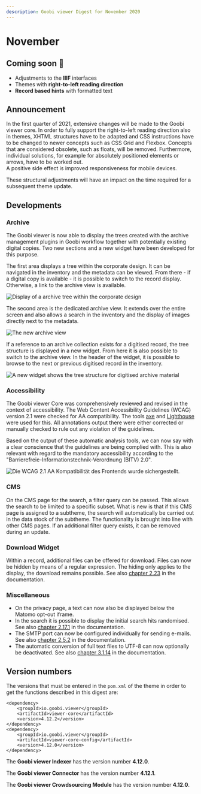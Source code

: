 ```yaml
---
description: Goobi viewer Digest for November 2020
---
```


# November

## Coming soon :rocket:&#x20;

* Adjustments to the **IIIF** interfaces
* Themes with **right-to-left reading direction**&#x20;
* **Record based hints** with formatted text

## Announcement

In the first quarter of 2021, extensive changes will be made to the Goobi viewer core. In order to fully support the right-to-left reading direction also in themes, XHTML structures have to be adapted and CSS instructions have to be changed to newer concepts such as CSS Grid and Flexbox. Concepts that are considered obsolete, such as floats, will be removed. Furthermore, individual solutions, for example for absolutely positioned elements or arrows, have to be worked out. \
A positive side effect is improved responsiveness for mobile devices.

These structural adjustments will have an impact on the time required for a subsequent theme update.

## Developments

### Archive

The Goobi viewer is now able to display the trees created with the archive management plugins in Goobi workflow together with potentially existing digital copies. Two new sections and a new widget have been developed for this purpose.&#x20;

The first area displays a tree within the corporate design. It can be navigated in the inventory and the metadata can be viewed. From there - if a digital copy is available - it is possible to switch to the record display. Otherwise, a link to the archive view is available.

![Display of a archive tree within the corporate design](../.gitbook/assets/2020-11\_archives\_in\_ci.png)

The second area is the dedicated archive view. It extends over the entire screen and also allows a search in the inventory and the display of images directly next to the metadata.

![The new archive view](../.gitbook/assets/2020-11\_archive\_view.png)

If a reference to an archive collection exists for a digitised record, the tree structure is displayed in a new widget. From here it is also possible to switch to the archive view. In the header of the widget, it is possible to browse to the next or previous digitised record in the inventory.

![A new widget shows the tree structure for digitised archive material](../.gitbook/assets/2020-11\_archives\_widget.png)

### Accessibility&#x20;

The Goobi viewer Core was comprehensively reviewed and revised in the context of accessibility. The Web Content Accessibility Guidelines (WCAG) version 2.1 were checked for AA compatibility. The tools [axe](https://www.deque.com/axe/) and [Lighthouse](https://developers.google.com/web/tools/lighthouse/) were used for this. All annotations output there were either corrected or manually checked to rule out any violation of the guidelines.&#x20;

Based on the output of these automatic analysis tools, we can now say with a clear conscience that the guidelines are being complied with. This is also relevant with regard to the mandatory accessibility according to the "Barrierefreie-Informationstechnik-Verordnung (BITV) 2.0".

![Die WCAG 2.1 AA Kompatibilität des Frontends wurde sichergestellt.](../.gitbook/assets/2020-11\_wcag.png)

### CMS&#x20;

On the CMS page for the search, a filter query can be passed. This allows the search to be limited to a specific subset. What is new is that if this CMS page is assigned to a subtheme, the search will automatically be carried out in the data stock of the subtheme. The functionality is brought into line with other CMS pages. If an additional filter query exists, it can be removed during an update.&#x20;

### Download Widget

Within a record, additional files can be offered for download. Files can now be hidden by means of a regular expression. The hiding only applies to the display, the download remains possible. See also [chapter 2.23](https://docs.goobi.io/goobi-viewer-en/2/2.23) in the documentation.

### Miscellaneous

* On the privacy page, a text can now also be displayed below the Matomo opt-out iframe.&#x20;
* In the search it is possible to display the initial search hits randomised. See also [chapter 2.17.1](https://docs.goobi.io/goobi-viewer-en/2/2.17/2.17.1) in the documentation.&#x20;
* The SMTP port can now be configured individually for sending e-mails. See also [chapter 2.5.2](https://docs.goobi.io/goobi-viewer-en/2/2.5/2.5.2) in the documentation.&#x20;
* The automatic conversion of full text files to UTF-8 can now optionally be deactivated. See also [chapter 3.1.14](https://docs.goobi.io/goobi-viewer-en/3/3.1#3-1-14-parameter-fulltextforceutf8) in the documentation.

## Version numbers&#x20;

The versions that must be entered in the `pom.xml` of the theme in order to get the functions described in this digest are:

```markup
<dependency>
    <groupId>io.goobi.viewer</groupId>
    <artifactId>viewer-core</artifactId>
    <version>4.12.2</version>
</dependency>
<dependency>
    <groupId>io.goobi.viewer</groupId>
    <artifactId>viewer-core-config</artifactId>
    <version>4.12.0</version>
</dependency>
```

The **Goobi viewer Indexer** has the version number **4.12.0**.

The **Goobi viewer Connector** has the version number **4.12.1**.

The **Goobi viewer Crowdsourcing Module** has the version number **4.12.0**.

